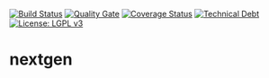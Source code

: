 [![Build Status](https://travis-ci.com/kherbiche/nextgen.svg?branch=master)](https://travis-ci.com/kherbiche/nextgen)
[![Quality Gate](https://sonarcloud.io/api/project_badges/measure?project=dz.ummto.ansejNextGen%3Aroot&metric=alert_status)](https://sonarcloud.io/dashboard?id=dz.ummto.ansejNextGen%3Aroot)
[![Coverage Status](https://sonarcloud.io/api/project_badges/measure?project=dz.ummto.ansejNextGen%3Aroot&metric=coverage)](https://sonarcloud.io/dashboard?id=dz.ummto.ansejNextGen%3Aroot)
[![Technical Debt](https://sonarcloud.io/api/project_badges/measure?project=dz.ummto.ansejNextGen%3Aroot&metric=sqale_index)](https://sonarcloud.io/component_measures?id=dz.ummto.ansejNextGen%3Aroot)
[![License: LGPL v3](https://img.shields.io/badge/License-LGPL%20v3-blue.svg)](https://raw.githubusercontent.com/kherbiche/nextgen/master/LICENSE)

# nextgen
